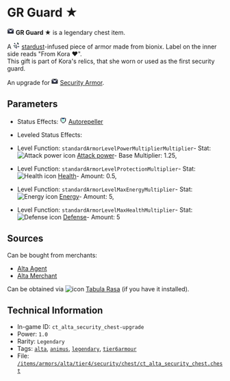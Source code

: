 # GR Guard ★

<img src="https://raw.githubusercontent.com/Ceterai/Enternia/main/items/armors/alta/tier4/security/chest/icon.png" alt="GR Guard ★ icon" loading="lazy" height="16px" width="auto" /> **GR Guard ★** is a legendary chest item.

A <img src="https://raw.githubusercontent.com/Ceterai/Enternia/main/items/generic/crafting/ct_stardust.png" alt="Stardust icon" loading="lazy" height="16px" width="auto" /> [stardust](https://ceterai.github.io/MyEnternia/Wiki/Stardust)-infused piece of armor made from bionix. Label on the inner side reads "From Kora ❤".  
This gift is part of Kora's relics, that she worn or used as the first security guard.

An upgrade for <img src="https://raw.githubusercontent.com/Ceterai/Enternia/main/items/armors/alta/tier4/security/chest/icon.png" alt="Security Armor icon" loading="lazy" height="16px" width="auto" /> [Security Armor](https://ceterai.github.io/MyEnternia/Wiki/SecurityArmor).

## Parameters

- Status Effects: <img src="https://raw.githubusercontent.com/Ceterai/Enternia/main/stats/effects/ct_hit_burst/ct_autorepeller.png" alt="Autorepeller icon" loading="lazy" height="16px" width="auto" /> [Autorepeller](https://ceterai.github.io/MyEnternia/Wiki/Autorepeller)
- Leveled Status Effects: 

- Level Function: `standardArmorLevelPowerMultiplierMultiplier`- Stat: <img src="https://starbounder.org/mediawiki/images/d/d0/Power_Icon.png" alt="Attack power icon" loading="lazy" height="15px" width="15px" /> [Attack power](https://starbounder.org/Attack_power)- Base Multiplier: 1.25, 

- Level Function: `standardArmorLevelProtectionMultiplier`- Stat: <img src="https://starbounder.org/mediawiki/images/4/44/Health_Icon.png" alt="Health icon" loading="lazy" height="15px" width="15px" /> [Health](https://starbounder.org/Health)- Amount: 0.5, 

- Level Function: `standardArmorLevelMaxEnergyMultiplier`- Stat: <img src="https://starbounder.org/mediawiki/images/a/a3/Energy_Icon.png" alt="Energy icon" loading="lazy" height="15px" width="15px" /> [Energy](https://starbounder.org/Energy)- Amount: 5, 

- Level Function: `standardArmorLevelMaxHealthMultiplier`- Stat: <img src="https://starbounder.org/mediawiki/images/c/c8/Armor_Icon.png" alt="Defense icon" loading="lazy" height="15px" width="15px" /> [Defense](https://starbounder.org/Defense)- Amount: 5

## Sources

Can be bought from merchants:

- [Alta Agent](https://ceterai.github.io/MyEnternia/Wiki/AltaAgent)
- [Alta Merchant](https://ceterai.github.io/MyEnternia/Wiki/AltaMerchant)

Can be obtained via <img src="https://steamuserimages-a.akamaihd.net/ugc/263843960696222713/3EC9A7C005541F7D577EBCB8C5736B4EFC9973D6/" alt="icon" width="8" height="12"/> [Tabula Rasa](https://community.playstarbound.com/resources/the-tabula-rasa.3222/) (if you have it installed).

## Technical Information

- In-game ID: `ct_alta_security_chest-upgrade`
- Power: `1.0`
- Rarity: `Legendary`
- Tags: [`alta`](https://ceterai.github.io/MyEnternia/Wiki/Tags/Alta), [`animus`](https://ceterai.github.io/MyEnternia/Wiki/Tags/Animus), [`legendary`](https://ceterai.github.io/MyEnternia/Wiki/Tags/Legendary), [`tier6armour`](https://ceterai.github.io/MyEnternia/Wiki/Tags/Tier6Armour)
- File: [`/items/armors/alta/tier4/security/chest/ct_alta_security_chest.chest`](https://github.com/Ceterai/Enternia/blob/main/items/armors/alta/tier4/security/chest/ct_alta_security_chest.chest)
